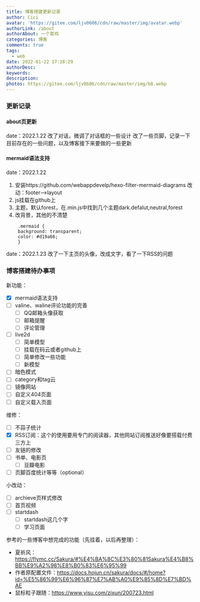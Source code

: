 ```yaml
---
title: 博客搭建更新记录
author: Cici
avatar: 'https://gitee.com/ljv0606/cdn/raw/master/img/avatar.webp'
authorLink: /about
authorAbout: 一个菜鸡
categories: 博客
comments: true
tags:
  - web
date: 2022-01-22 17:28:29
authorDesc:
keywords:
description:
photos: https://gitee.com/ljv0606/cdn/raw/master/img/b8.webp
---
```

### 更新记录

#### about页更新

date：2022.1.22
改了对话，微调了对话框的一些设计
改了一些页脚，记录一下目前存在的一些问题，以及博客接下来要做的一些更新

#### mermaid语法支持

date：2022.1.22
1. 安装https://github.com/webappdevelp/hexo-filter-mermaid-diagrams
   改动：footer——>layout
2. js挂载在github上
3. 主题，默认forest，在.min.js中找到几个主题dark.defalut,neutral,forest
4. 改背景，其他的不清楚
   ```
    .mermaid {
    background: transparent;
    color: #d19a66;
    }
   ```
date：2022.1.23
改了一下主页的头像，改成文字，看了一下RSS的问题


### 博客搭建待办事项

新功能：

- [x] mermaid语法支持
- [ ] valine、waline评论功能的完善
  - [ ] QQ邮箱头像获取
  - [ ] 邮箱提醒
  - [ ] 评论管理
- [ ] live2d
  - [ ] 简单模型
  - [ ] 挂载在码云或者github上
  - [ ] 简单修改一些功能
  - [ ] 新模型
- [ ] 暗色模式
- [ ] category和tag云
- [ ] 镜像网站
- [ ] 自定义404页面
- [ ] 自定义载入页面

维修：

- [ ] 不蒜子统计
- [X] RSS订阅：这个的使用要用专门的阅读器，其他网站订阅推送好像要搭载付费三方上
- [ ] 友链的修改
- [ ] 书单、电影页
  - [ ] 豆瓣电影
- [ ] 页脚百度统计等等（optional）

小改动：

- [ ] archieve页样式修改
- [ ] 首页视频
- [ ] startdash
  - [ ] startdash这几个字
  - [ ] 学习页面

参考的一些博客中想完成的功能（先挂着，以后再整理）：
- 夏祈风：https://flymc.cc/Sakura/#%E4%BA%8C%E3%80%81Sakura%E4%B8%BB%E9%A2%98%E8%B0%83%E6%95%99
- 作者原配置文件：https://docs.hojun.cn/sakura/docs/#/home?id=%E5%86%99%E6%96%87%E7%AB%A0%E9%85%8D%E7%BD%AE
- 鼠标粒子跟随：https://www.yisu.com/zixun/200723.html
